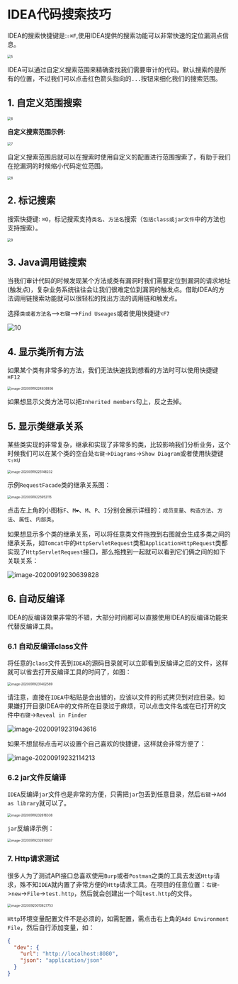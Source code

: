 # IDEA代码搜索技巧

IDEA的搜索快捷键是:`⇧⌘F`,使用IDEA提供的搜索功能可以非常快速的定位漏洞点信息。

<img src="../images/5.png" alt="5" style="zoom:50%;" />

IDEA可以通过自定义搜索范围来精确查找我们需要审计的代码。默认搜索的是所有的位置，不过我们可以点击红色箭头指向的`...`按钮来细化我们的搜索范围。

## 1. 自定义范围搜索

<img src="../images/6.png" alt="6" style="zoom:50%;" />

**自定义搜索范围示例:**

<img src="../images/7.png" alt="7" style="zoom:50%;" />

自定义搜索范围后就可以在搜索时使用自定义的配置进行范围搜索了，有助于我们在挖漏洞的时候缩小代码定位范围。

<img src="../images/8.png" alt="8" style="zoom:50%;" />

## 2. 标记搜索

搜索快捷键: `⌘O`，标记搜索支持`类名`、`方法名`搜索（`包括class或jar文件`中的方法也支持搜索）。

<img src="../images/9.png" alt="9" style="zoom:50%;" />

## 3. Java调用链搜索

当我们审计代码的时候发现某个方法或类有漏洞时我们需要定位到漏洞的请求地址(触发点)，复杂业务系统往往会让我们很难定位到漏洞的触发点。借助IDEA的方法调用链搜索功能就可以很轻松的找出方法的调用链和触发点。

选择`类或者方法名`-->`右键`-->`Find Useages`或者使用快捷键`⌥F7`

![10](../images/10.png)

## 4. 显示类所有方法

 如果某个类有非常多的方法，我们无法快速找到想看的方法时可以使用快捷键`⌘F12`	

<img src="../images/image-20200919224838936.png" alt="image-20200919224838936" style="zoom:50%;" />

如果想显示父类方法可以把`Inherited members`勾上，反之去掉。

## 5. 显示类继承关系

某些类实现的非常复杂，继承和实现了非常多的类，比较影响我们分析业务，这个时候我们可以在某个类的空白处`右键`->`Diagrams`->`Show Diagram`或者使用快捷键`⌥⇧⌘U`

<img src="../../gitbook/images/image-20200919225146232.png" alt="image-20200919225146232" style="zoom:50%;" />

示例`RequestFacade`类的继承关系图：

<img src="../images/image-20200919225952115.png" alt="image-20200919225952115" style="zoom:50%;" />

点击左上角的小图标`F`、`M❤`、`M`、`P`、`I`分别会展示详细的：`成员变量`、`构造方法`、`方法`、`属性`、`内部类`。

如果想显示多个类的继承关系，可以将任意类文件拖拽到右图就会生成多类之间的继承关系，如`Tomcat`中的`HttpServletRequest`类和`ApplicationHttpRequest`类都实现了`HttpServletRequest`接口，那么拖拽到一起就可以看到它们俩之间的如下关联关系：

![image-20200919230639828](../images/image-20200919230639828.png)

## 6. 自动反编译

IDEA的反编译效果非常的不错，大部分时间都可以直接使用IDEA的反编译功能来代替反编译工具。

### 6.1 自动反编译class文件

将任意的`class`文件丢到`IDEA`的源码目录就可以立即看到反编译之后的文件，这样就可以省去打开反编译工具的时间了，如图：

<img src="../images/image-20200919231402589.png" alt="image-20200919231402589" style="zoom:50%;" />

请注意，直接在`IDEA`中粘贴是会出错的，应该以文件的形式拷贝到对应目录。如果嫌打开目录IDEA中的文件所在目录过于麻烦，可以点击文件名或在已打开的文件中`右键`->`Reveal in Finder`

![image-20200919231943616](../images/image-20200919231943616.png)

如果不想鼠标点击可以设置个自己喜欢的快捷键，这样就会非常方便了：

![image-20200919232114213](../images/image-20200919232114213.png)

### 6.2 jar文件反编译

`IDEA`反编译`jar`文件也是非常的方便，只需把`jar`包丢到任意目录，然后`右键`->`Add as library`就可以了。

<img src="../images/image-20200919232616338.png" alt="image-20200919232616338" style="zoom:50%;" />

`jar`反编译示例：

<img src="../images/image-20200919232814807.png" alt="image-20200919232814807" style="zoom:50%;" />

### 7. Http请求测试

很多人为了测试API接口总喜欢使用`Burp`或者`Postman`之类的工具去发送`Http`请求，殊不知`IDEA`就内置了非常方便的`Http`请求工具。在项目的任意位置：`右键`->`new`->`File`->`test.http`，然后就会创建出一个叫`test.http`的文件。

<img src="../images/image-20200920010627753.png" alt="image-20200920010627753" style="zoom:50%;" />

`Http`环境变量配置文件不是必须的，如需配置，需点击右上角的`Add Environment File`，然后自行添加变量，如：

```json
{
  "dev": {
    "url": "http://localhost:8080",
    "json": "application/json"
  }
}
```

